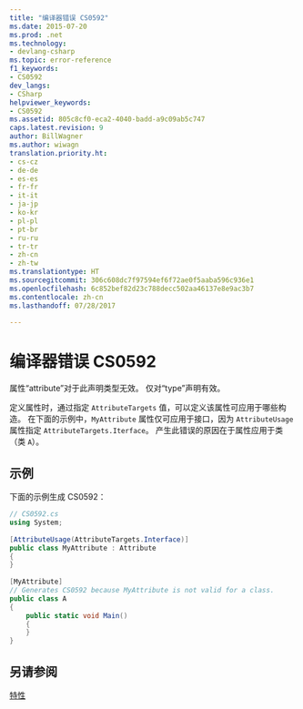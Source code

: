 ```yaml
---
title: "编译器错误 CS0592"
ms.date: 2015-07-20
ms.prod: .net
ms.technology:
- devlang-csharp
ms.topic: error-reference
f1_keywords:
- CS0592
dev_langs:
- CSharp
helpviewer_keywords:
- CS0592
ms.assetid: 805c8cf0-eca2-4040-badd-a9c09ab5c747
caps.latest.revision: 9
author: BillWagner
ms.author: wiwagn
translation.priority.ht:
- cs-cz
- de-de
- es-es
- fr-fr
- it-it
- ja-jp
- ko-kr
- pl-pl
- pt-br
- ru-ru
- tr-tr
- zh-cn
- zh-tw
ms.translationtype: HT
ms.sourcegitcommit: 306c608dc7f97594ef6f72ae0f5aaba596c936e1
ms.openlocfilehash: 6c852bef82d23c788decc502aa46137e8e9ac3b7
ms.contentlocale: zh-cn
ms.lasthandoff: 07/28/2017

---
```

# <a name="compiler-error-cs0592"></a>编译器错误 CS0592
属性“attribute”对于此声明类型无效。 仅对“type”声明有效。  
  
 定义属性时，通过指定 `AttributeTargets` 值，可以定义该属性可应用于哪些构造。 在下面的示例中，`MyAttribute` 属性仅可应用于接口，因为 `AttributeUsage` 属性指定 `AttributeTargets.Iterface`。 产生此错误的原因在于属性应用于类（类 `A`）。  
  
## <a name="example"></a>示例  
 下面的示例生成 CS0592：  
  
```csharp  
// CS0592.cs  
using System;  
  
[AttributeUsage(AttributeTargets.Interface)]  
public class MyAttribute : Attribute   
{  
}  
  
[MyAttribute]  
// Generates CS0592 because MyAttribute is not valid for a class.   
public class A    
{  
    public static void Main()  
    {  
    }  
}  
```  
  
## <a name="see-also"></a>另请参阅  
 [特性](../../../csharp/programming-guide/concepts/attributes/index.md)

